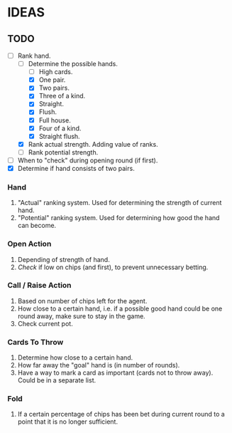 # IDEAS

## TODO
- [ ] Rank hand.
    - [ ] Determine the possible hands.
        - [ ] High cards.
        - [x] One pair.
        - [x] Two pairs.
        - [x] Three of a kind.
        - [x] Straight.
        - [x] Flush.
        - [x] Full house.
        - [x] Four of a kind.
        - [x] Straight flush.
    - [x] Rank actual strength. Adding value of ranks.
    - [ ] Rank potential strength.
- [ ] When to "check" during opening round (if first).
- [x] Determine if hand consists of two pairs.

### Hand
1. "Actual" ranking system. Used for determining the strength of current hand.
2. "Potential" ranking system. Used for determining how good the hand can become.

### Open Action
1. Depending of strength of hand.
2. *Check* if low on chips (and first), to prevent unnecessary betting.

### Call / Raise Action
1. Based on number of chips left for the agent.
2. How close to a certain hand, i.e. if a possible good hand could be one round away, make sure to stay in the game.
3. Check current pot.

### Cards To Throw
1. Determine how close to a certain hand. 
2. How far away the "goal" hand is (in number of rounds).
3. Have a way to mark a card as important (cards not to throw away). Could be in a separate list.

### Fold
1. If a certain percentage of chips has been bet during current round to a point that it is no longer sufficient.

